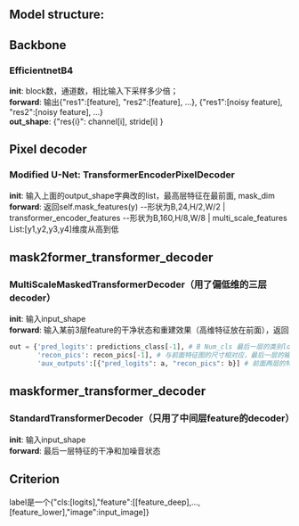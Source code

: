 
## Model structure:

## Backbone
### EfficientnetB4

__init__: block数，通道数，相比输入下采样多少倍；\
__forward__: 输出{"res1":[feature], "res2":[feature], ...}, {"res1":[noisy feature], "res2":[noisy feature], ...} \
__out_shape__: {"res{i}": channel[i], stride[i] }

## Pixel decoder 
### Modified U-Net: TransformerEncoderPixelDecoder

__init__: 输入上面的output_shape字典改的list，最高层特征在最前面, mask_dim \
__forward__: 返回self.mask_features(y) --形状为B,24,H/2,W/2 |  transformer_encoder_features --形状为B,160,H/8,W/8 | multi_scale_features List:[y1,y2,y3,y4]维度从高到低

## mask2former_transformer_decoder
### MultiScaleMaskedTransformerDecoder（用了偏低维的三层decoder）

__init__: 输入input_shape \
__forward__: 输入某前3层feature的干净状态和重建效果（高维特征放在前面），返回
```python
out = {'pred_logits': predictions_class[-1], # B Num_cls 最后一层的类别logits 
       'recon_pics': recon_pics[-1], # 与前面特征图的尺寸相对应，最后一层的输出*特征
       'aux_outputs':[{"pred_logits": a, "recon_pics": b}] # 前面两层的特征}
```

## maskformer_transformer_decoder
### StandardTransformerDecoder（只用了中间层feature的decoder）

__init__: 输入input_shape \
__forward__: 最后一层特征的干净和加噪音状态

## Criterion 

label是一个{"cls:[logits],"feature":[[feature_deep],...,[feature_lower],"image":input_image]}